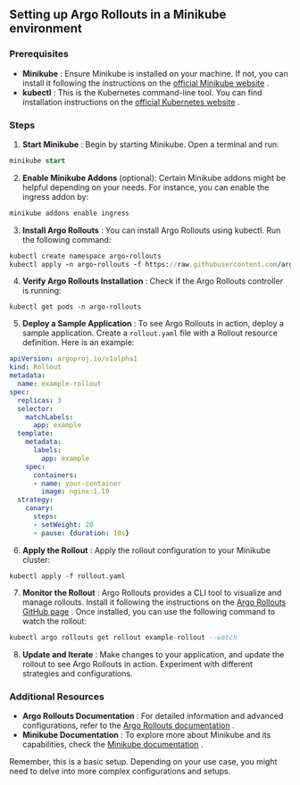
## Setting up Argo Rollouts in a Minikube environment

### Prerequisites

- **Minikube** : Ensure Minikube is installed on your machine. If not, you can install it following the instructions on the [official Minikube website]() .
- **kubectl** : This is the Kubernetes command-line tool. You can find installation instructions on the [official Kubernetes website]() .

### Steps

1. **Start Minikube** :
Begin by starting Minikube. Open a terminal and run:

```sql
minikube start
```

2. **Enable Minikube Addons**  (optional):
Certain Minikube addons might be helpful depending on your needs. For instance, you can enable the ingress addon by:

```bash
minikube addons enable ingress
```

3. **Install Argo Rollouts** :
You can install Argo Rollouts using kubectl. Run the following command:

```ruby
kubectl create namespace argo-rollouts
kubectl apply -n argo-rollouts -f https://raw.githubusercontent.com/argoproj/argo-rollouts/stable/manifests/install.yaml
```

4. **Verify Argo Rollouts Installation** :
Check if the Argo Rollouts controller is running:

```arduino
kubectl get pods -n argo-rollouts
```

5. **Deploy a Sample Application** :
To see Argo Rollouts in action, deploy a sample application. Create a `rollout.yaml` file with a Rollout resource definition. Here is an example:

```yaml
apiVersion: argoproj.io/v1alpha1
kind: Rollout
metadata:
  name: example-rollout
spec:
  replicas: 3
  selector:
    matchLabels:
      app: example
  template:
    metadata:
      labels:
        app: example
    spec:
      containers:
      - name: your-container
        image: nginx:1.19
  strategy:
    canary:
      steps:
      - setWeight: 20
      - pause: {duration: 10s}
```

6. **Apply the Rollout** :
Apply the rollout configuration to your Minikube cluster:

```Copy code
kubectl apply -f rollout.yaml
```

7. **Monitor the Rollout** :
Argo Rollouts provides a CLI tool to visualize and manage rollouts. Install it following the instructions on the [Argo Rollouts GitHub page]() . Once installed, you can use the following command to watch the rollout:

```sql
kubectl argo rollouts get rollout example-rollout --watch
```

8. **Update and Iterate** :
Make changes to your application, and update the rollout to see Argo Rollouts in action. Experiment with different strategies and configurations.

### Additional Resources

- **Argo Rollouts Documentation** : For detailed information and advanced configurations, refer to the [Argo Rollouts documentation]() .
- **Minikube Documentation** : To explore more about Minikube and its capabilities, check the [Minikube documentation]() .

Remember, this is a basic setup. Depending on your use case, you might need to delve into more complex configurations and setups.
